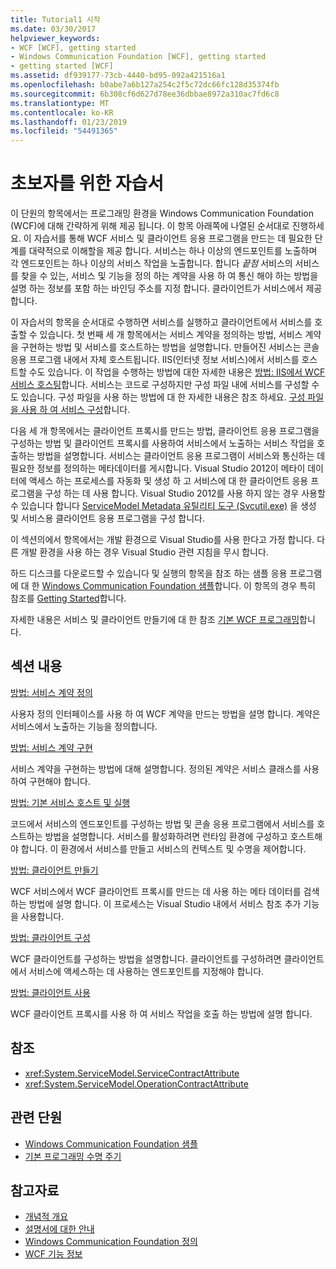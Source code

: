 ```yaml
---
title: Tutorial1 시작
ms.date: 03/30/2017
helpviewer_keywords:
- WCF [WCF], getting started
- Windows Communication Foundation [WCF], getting started
- getting started [WCF]
ms.assetid: df939177-73cb-4440-bd95-092a421516a1
ms.openlocfilehash: b0abe7a6b127a254c2f5c72dc66fc128d35374fb
ms.sourcegitcommit: 6b308cf6d627d78ee36dbbae8972a310ac7fd6c8
ms.translationtype: MT
ms.contentlocale: ko-KR
ms.lasthandoff: 01/23/2019
ms.locfileid: "54491365"
---
```

# <a name="getting-started-tutorial"></a>초보자를 위한 자습서
이 단원의 항목에서는 프로그래밍 환경을 Windows Communication Foundation (WCF)에 대해 간략하게 위해 제공 됩니다. 이 항목 아래쪽에 나열된 순서대로 진행하세요. 이 자습서를 통해 WCF 서비스 및 클라이언트 응용 프로그램을 만드는 데 필요한 단계를 대략적으로 이해할을 제공 합니다. 서비스는 하나 이상의 엔드포인트를 노출하며 각 엔드포인트는 하나 이상의 서비스 작업을 노출합니다. 합니다 *끝점* 서비스의 서비스를 찾을 수 있는, 서비스 및 기능을 정의 하는 계약을 사용 하 여 통신 해야 하는 방법을 설명 하는 정보를 포함 하는 바인딩 주소를 지정 합니다. 클라이언트가 서비스에서 제공 합니다.

 이 자습서의 항목을 순서대로 수행하면 서비스를 실행하고 클라이언트에서 서비스를 호출할 수 있습니다. 첫 번째 세 개 항목에서는 서비스 계약을 정의하는 방법, 서비스 계약을 구현하는 방법 및 서비스를 호스트하는 방법을 설명합니다. 만들어진 서비스는 콘솔 응용 프로그램 내에서 자체 호스트됩니다. IIS(인터넷 정보 서비스)에서 서비스를 호스트할 수도 있습니다. 이 작업을 수행하는 방법에 대한 자세한 내용은 [방법: IIS에서 WCF 서비스 호스팅](../../../docs/framework/wcf/feature-details/how-to-host-a-wcf-service-in-iis.md)합니다. 서비스는 코드로 구성하지만 구성 파일 내에 서비스를 구성할 수도 있습니다. 구성 파일을 사용 하는 방법에 대 한 자세한 내용은 참조 하세요. [구성 파일을 사용 하 여 서비스 구성](../../../docs/framework/wcf/configuring-services-using-configuration-files.md)합니다.

 다음 세 개 항목에서는 클라이언트 프록시를 만드는 방법, 클라이언트 응용 프로그램을 구성하는 방법 및 클라이언트 프록시를 사용하여 서비스에서 노출하는 서비스 작업을 호출하는 방법을 설명합니다. 서비스는 클라이언트 응용 프로그램이 서비스와 통신하는 데 필요한 정보를 정의하는 메타데이터를 게시합니다. Visual Studio 2012이 메타이 데이터에 액세스 하는 프로세스를 자동화 및 생성 하 고 서비스에 대 한 클라이언트 응용 프로그램을 구성 하는 데 사용 합니다. Visual Studio 2012를 사용 하지 않는 경우 사용할 수 있습니다 합니다 [ServiceModel Metadata 유틸리티 도구 (Svcutil.exe)](../../../docs/framework/wcf/servicemodel-metadata-utility-tool-svcutil-exe.md) 을 생성 및 서비스용 클라이언트 응용 프로그램을 구성 합니다.

이 섹션의에서 항목에서는 개발 환경으로 Visual Studio를 사용 한다고 가정 합니다. 다른 개발 환경을 사용 하는 경우 Visual Studio 관련 지침을 무시 합니다.

하드 디스크를 다운로드할 수 있습니다 및 실행의 항목을 참조 하는 샘플 응용 프로그램에 대 한 [Windows Communication Foundation 샘플](https://msdn.microsoft.com/library/8ec9d192-5d81-4f64-bfd3-90c5e5858c91)합니다. 이 항목의 경우 특히 참조를 [Getting Started](../../../docs/framework/wcf/samples/getting-started-sample.md)합니다.

자세한 내용은 서비스 및 클라이언트 만들기에 대 한 참조 [기본 WCF 프로그래밍](../../../docs/framework/wcf/basic-wcf-programming.md)합니다.

## <a name="in-this-section"></a>섹션 내용
 [방법: 서비스 계약 정의](../../../docs/framework/wcf/how-to-define-a-wcf-service-contract.md)

 사용자 정의 인터페이스를 사용 하 여 WCF 계약을 만드는 방법을 설명 합니다. 계약은 서비스에서 노출하는 기능을 정의합니다.

 [방법: 서비스 계약 구현](../../../docs/framework/wcf/how-to-implement-a-wcf-contract.md)

 서비스 계약을 구현하는 방법에 대해 설명합니다. 정의된 계약은 서비스 클래스를 사용하여 구현해야 합니다.

 [방법: 기본 서비스 호스트 및 실행](../../../docs/framework/wcf/how-to-host-and-run-a-basic-wcf-service.md)

 코드에서 서비스의 엔드포인트를 구성하는 방법 및 콘솔 응용 프로그램에서 서비스를 호스트하는 방법을 설명합니다. 서비스를 활성화하려면 런타임 환경에 구성하고 호스트해야 합니다. 이 환경에서 서비스를 만들고 서비스의 컨텍스트 및 수명을 제어합니다.

 [방법: 클라이언트 만들기](../../../docs/framework/wcf/how-to-create-a-wcf-client.md)

 WCF 서비스에서 WCF 클라이언트 프록시를 만드는 데 사용 하는 메타 데이터를 검색 하는 방법에 설명 합니다. 이 프로세스는 Visual Studio 내에서 서비스 참조 추가 기능을 사용합니다.

 [방법: 클라이언트 구성](../../../docs/framework/wcf/how-to-configure-a-basic-wcf-client.md)

 WCF 클라이언트를 구성하는 방법을 설명합니다. 클라이언트를 구성하려면 클라이언트에서 서비스에 액세스하는 데 사용하는 엔드포인트를 지정해야 합니다.

 [방법: 클라이언트 사용](../../../docs/framework/wcf/how-to-use-a-wcf-client.md)

 WCF 클라이언트 프록시를 사용 하 여 서비스 작업을 호출 하는 방법에 설명 합니다.

## <a name="reference"></a>참조

- <xref:System.ServiceModel.ServiceContractAttribute>
- <xref:System.ServiceModel.OperationContractAttribute>

## <a name="related-sections"></a>관련 단원

- [Windows Communication Foundation 샘플](https://msdn.microsoft.com/library/8ec9d192-5d81-4f64-bfd3-90c5e5858c91)
- [기본 프로그래밍 수명 주기](../../../docs/framework/wcf/basic-programming-lifecycle.md)

## <a name="see-also"></a>참고자료

- [개념적 개요](../../../docs/framework/wcf/conceptual-overview.md)
- [설명서에 대한 안내](../../../docs/framework/wcf/guide-to-the-documentation.md)
- [Windows Communication Foundation 정의](../../../docs/framework/wcf/whats-wcf.md)
- [WCF 기능 정보](../../../docs/framework/wcf/feature-details/index.md)